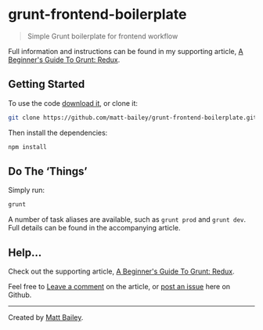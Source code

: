 # grunt-frontend-boilerplate

> Simple Grunt boilerplate for frontend workflow

Full information and instructions can be found in my supporting article, [A Beginner's Guide To Grunt: Redux](http://mattbailey.io/a-beginners-guide-to-grunt-redux/).

## Getting Started

To use the code [download it](https://github.com/matt-bailey/grunt-frontend-boilerplate/archive/master.zip), or clone it:

```bash
git clone https://github.com/matt-bailey/grunt-frontend-boilerplate.git
```

Then install the dependencies:

```bash
npm install
```

## Do The ‘Things’

Simply run:

```bash
grunt
```

A number of task aliases are available, such as `grunt prod` and `grunt dev`. Full details can be found in the accompanying article.

## Help...

Check out the supporting article, [A Beginner's Guide To Grunt: Redux](http://mattbailey.io/a-beginners-guide-to-grunt-redux/).

Feel free to [Leave a comment](http://mattbailey.io/a-beginners-guide-to-grunt-redux/) on the article, or [post an issue](https://github.com/matt-bailey/grunt-frontend-boilerplate/issues) here on Github.

---

Created by [Matt Bailey](http://mattbailey.io/).
